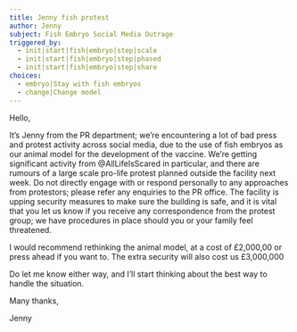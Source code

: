 ```yaml
---
title: Jenny fish protest
author: Jenny
subject: Fish Embryo Social Media Outrage
triggered_by:
  - init|start|fish|embryo|step|scale
  - init|start|fish|embryo|step|phased
  - init|start|fish|embryo|step|share
choices:
  - embryo|Stay with fish embryos
  - change|Change model
---
```


Hello,

It’s Jenny from the PR department; we’re encountering a lot of bad press and protest activity across social media, due to the use of fish embryos as our animal model for the development of the vaccine. We’re getting significant activity from @AllLifeIsScared in particular, and there are rumours of a large scale pro-life protest planned outside the facility next week. Do not directly engage with or respond personally to any approaches from protestors; please refer any enquiries to the PR office. The facility is upping security measures to make sure the building is safe, and it is vital that you let us know if you receive any correspondence from the protest group; we have procedures in place should you or your family feel threatened.

I would recommend rethinking the animal model, at a cost of £2,000,00 or press ahead if you want to. The extra security will also cost us £3,000,000

Do let me know either way, and I’ll start thinking about the best way to handle the situation.

Many thanks,

Jenny

